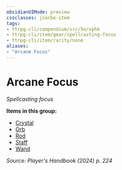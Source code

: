 ```yaml
---
obsidianUIMode: preview
cssclasses: json5e-item
tags:
- ttrpg-cli/compendium/src/5e/xphb
- ttrpg-cli/item/gear/spellcasting-focus
- ttrpg-cli/item/rarity/none
aliases: 
- "Arcane Focus"
---
```

# Arcane Focus
*Spellcasting focus*  



**Items in this group:**

- [Crystal](Misc%20Files/CLI/compendium/items/crystal-xphb.md)
- [Orb](Misc%20Files/CLI/compendium/items/orb-xphb.md)
- [Rod](Misc%20Files/CLI/compendium/items/rod-xphb.md)
- [Staff](Misc%20Files/CLI/compendium/items/staff-xphb.md)
- [Wand](Misc%20Files/CLI/compendium/items/wand-xphb.md)

*Source: Player's Handbook (2024) p. 224*